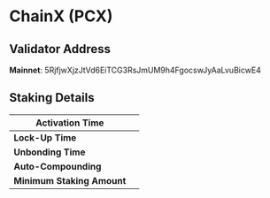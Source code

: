 # ChainX (PCX)

## **Validator Address**

**Mainnet**: 5RjfjwXjzJtVd6EiTCG3RsJmUM9h4FgocswJyAaLvuBicwE4

## Staking Details

| **Activation Time**        |   |
| -------------------------- | - |
| **Lock-Up Time**           |   |
| **Unbonding Time**         |   |
| **Auto-Compounding**       |   |
| **Minimum Staking Amount** |   |


